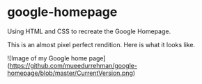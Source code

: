 # google-homepage
Using HTML and CSS to recreate the Google Homepage.

This is an almost pixel perfect rendition. Here is what it looks like.

![Image of my Google home page]
(https://github.com/mueedurrehman/google-homepage/blob/master/CurrentVersion.png)
